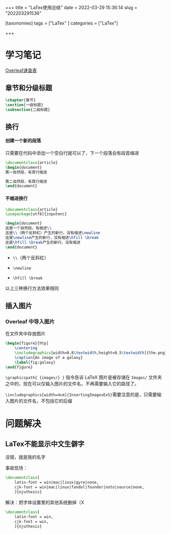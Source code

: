 +++
title = "LaTex使用总结"
date = 2022-03-29 15:36:14
slug = "202203291536"

[taxonomies]
tags = ["LaTex" ]
categories = ["LaTex"]

+++

<!-- more -->

# 学习笔记

[Overleaf速查表](https://blog.csdn.net/weixin_39876450/article/details/112287980)

## 章节和分级标题

```latex
\chapter{章节}
\section{一级标题}
\subsection{二级标题}
```

## 换行

#### 创建一个新的段落

只需要在代码中添加一个空白行就可以了，下一个段落会有段首缩进

```latex
\documentclass{article}
\begin{document}
第一自然段，有首行缩进

第二自然段，有首行缩进
\end{document}

```

#### 不缩进换行

```latex
\documentclass{article}
\usepackage[utf8]{inputenc}

\begin{document}
这是一个自然段，有缩进\\
这是\\（两个反斜杠）产生的新行，没有缩进\newline
这是\newline产生的新行，没有缩进\hfill \break
这是\hfill \break产生的新行，没有缩进
\end{document}
```

- `\\`（两个反斜杠）

- `\newline`
- `\hfill \break`

以上三种换行方法效果相同

## 插入图片

### Overleaf 中导入图片

在文件夹中存放图片

```latex
\begin{figure}[htp]
    \centering
   	\includegraphics[width=0.8\textwidth,height=0.5\textwidth]{the.png}
    \caption{An image of a galaxy}
    \label{fig:galaxy}
\end{figure}

```

`\graphicspath{ {images/} }` 指令告诉 LaTeX  图片是被存储在 `Images/` 文件夹之中的，现在可以仅输入图片的文件名，不再需要输入它的路径了。

`\includegraphics[width=4cm]{InsertingImagesEx5}`需要注意的是，只需要输入图片的文件名，不包括它的后缀

# 问题解决

## LaTex不能显示中文生僻字

没错，就是我的名字

事故现场：

```latex
\documentclass[
    latin-font = win|mac|linux|gyre|none,
    cjk-font = win|mac|linux|fandol|founder|noto|source|none,
    ]{njuthesis}
```

解决：把字体设置里的其他系统删掉（X

```latex
\documentclass[
    latin-font = win,
    cjk-font = win,
    ]{njuthesis}
```


